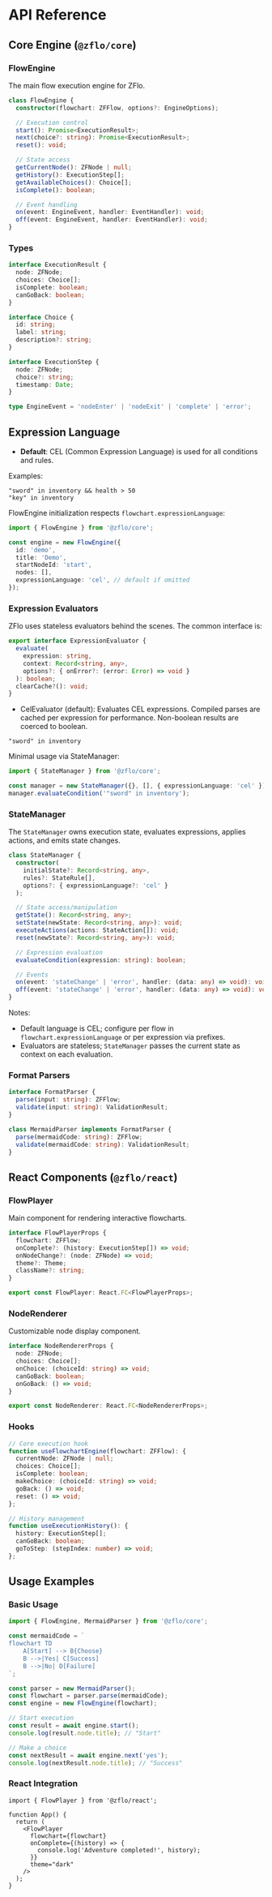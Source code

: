 # API Reference

## Core Engine (`@zflo/core`)

### FlowEngine

The main flow execution engine for ZFlo.

```typescript
class FlowEngine {
  constructor(flowchart: ZFFlow, options?: EngineOptions);

  // Execution control
  start(): Promise<ExecutionResult>;
  next(choice?: string): Promise<ExecutionResult>;
  reset(): void;

  // State access
  getCurrentNode(): ZFNode | null;
  getHistory(): ExecutionStep[];
  getAvailableChoices(): Choice[];
  isComplete(): boolean;

  // Event handling
  on(event: EngineEvent, handler: EventHandler): void;
  off(event: EngineEvent, handler: EventHandler): void;
}
```

### Types

```typescript
interface ExecutionResult {
  node: ZFNode;
  choices: Choice[];
  isComplete: boolean;
  canGoBack: boolean;
}

interface Choice {
  id: string;
  label: string;
  description?: string;
}

interface ExecutionStep {
  node: ZFNode;
  choice?: string;
  timestamp: Date;
}

type EngineEvent = 'nodeEnter' | 'nodeExit' | 'complete' | 'error';
```

## Expression Language

- **Default**: CEL (Common Expression Language) is used for all conditions and rules.

Examples:

```text
"sword" in inventory && health > 50
"key" in inventory
```

FlowEngine initialization respects `flowchart.expressionLanguage`:

```ts
import { FlowEngine } from '@zflo/core';

const engine = new FlowEngine({
  id: 'demo',
  title: 'Demo',
  startNodeId: 'start',
  nodes: [],
  expressionLanguage: 'cel', // default if omitted
});
```

### Expression Evaluators

ZFlo uses stateless evaluators behind the scenes. The common interface is:

```ts
export interface ExpressionEvaluator {
  evaluate(
    expression: string,
    context: Record<string, any>,
    options?: { onError?: (error: Error) => void }
  ): boolean;
  clearCache?(): void;
}
```

- CelEvaluator (default): Evaluates CEL expressions. Compiled parses are cached per expression for performance. Non-boolean results are coerced to boolean.

```text
"sword" in inventory
```

Minimal usage via StateManager:

```ts
import { StateManager } from '@zflo/core';

const manager = new StateManager({}, [], { expressionLanguage: 'cel' });
manager.evaluateCondition('"sword" in inventory');
```

### StateManager

The `StateManager` owns execution state, evaluates expressions, applies actions, and emits state changes.

```ts
class StateManager {
  constructor(
    initialState?: Record<string, any>,
    rules?: StateRule[],
    options?: { expressionLanguage?: 'cel' }
  );

  // State access/manipulation
  getState(): Record<string, any>;
  setState(newState: Record<string, any>): void;
  executeActions(actions: StateAction[]): void;
  reset(newState?: Record<string, any>): void;

  // Expression evaluation
  evaluateCondition(expression: string): boolean;

  // Events
  on(event: 'stateChange' | 'error', handler: (data: any) => void): void;
  off(event: 'stateChange' | 'error', handler: (data: any) => void): void;
}
```

Notes:

- Default language is CEL; configure per flow in `flowchart.expressionLanguage` or per expression via prefixes.
- Evaluators are stateless; `StateManager` passes the current state as context on each evaluation.

### Format Parsers

```typescript
interface FormatParser {
  parse(input: string): ZFFlow;
  validate(input: string): ValidationResult;
}

class MermaidParser implements FormatParser {
  parse(mermaidCode: string): ZFFlow;
  validate(mermaidCode: string): ValidationResult;
}
```

## React Components (`@zflo/react`)

### FlowPlayer

Main component for rendering interactive flowcharts.

```typescript
interface FlowPlayerProps {
  flowchart: ZFFlow;
  onComplete?: (history: ExecutionStep[]) => void;
  onNodeChange?: (node: ZFNode) => void;
  theme?: Theme;
  className?: string;
}

export const FlowPlayer: React.FC<FlowPlayerProps>;
```

### NodeRenderer

Customizable node display component.

```typescript
interface NodeRendererProps {
  node: ZFNode;
  choices: Choice[];
  onChoice: (choiceId: string) => void;
  canGoBack: boolean;
  onGoBack: () => void;
}

export const NodeRenderer: React.FC<NodeRendererProps>;
```

### Hooks

```typescript
// Core execution hook
function useFlowchartEngine(flowchart: ZFFlow): {
  currentNode: ZFNode | null;
  choices: Choice[];
  isComplete: boolean;
  makeChoice: (choiceId: string) => void;
  goBack: () => void;
  reset: () => void;
};

// History management
function useExecutionHistory(): {
  history: ExecutionStep[];
  canGoBack: boolean;
  goToStep: (stepIndex: number) => void;
};
```

## Usage Examples

### Basic Usage

```typescript
import { FlowEngine, MermaidParser } from '@zflo/core';

const mermaidCode = `
flowchart TD
    A[Start] --> B{Choose}
    B -->|Yes| C[Success]
    B -->|No| D[Failure]
`;

const parser = new MermaidParser();
const flowchart = parser.parse(mermaidCode);
const engine = new FlowEngine(flowchart);

// Start execution
const result = await engine.start();
console.log(result.node.title); // "Start"

// Make a choice
const nextResult = await engine.next('yes');
console.log(nextResult.node.title); // "Success"
```

### React Integration

```tsx
import { FlowPlayer } from '@zflo/react';

function App() {
  return (
    <FlowPlayer
      flowchart={flowchart}
      onComplete={(history) => {
        console.log('Adventure completed!', history);
      }}
      theme="dark"
    />
  );
}
```
